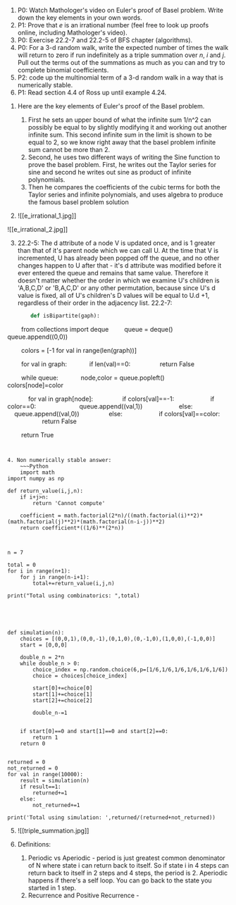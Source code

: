 1) P0: Watch Mathologer's video on Euler's proof of Basel problem. Write down the key elements in your own words.
2) P1: Prove that $e$ is an irrational number (feel free to look up proofs online, including Mathologer's video).
3) P0: Exercise 22.2-7 and 22.2-5 of BFS chapter (algorithms).
4) P0: For a 3-d random walk, write the expected number of times the walk will return to zero if run indefinitely as a triple summation over $n$, $i$ and $j$. Pull out the terms out of the summations as much as you can and try to complete binomial coefficients.
5) P2: code up the multinomial term of a 3-d random walk in a way that is numerically stable.
6) P1: Read section 4.4 of Ross up until example 4.24.




1. Here are the key elements of Euler's proof of the Basel problem.
	1. First he sets an upper bound of what the infinite sum 1/n^2 can possibly be equal to by slightly modifying it and working out another infinite sum. This second infinite sum in the limit is shown to be equal to 2, so we know right away that the basel problem infinite sum cannot be more than 2.
	2. Second, he uses two different ways of writing the Sine function to prove the basel problem. First, he writes out the Taylor series for sine and second he writes out sine as product of infinite polynomials.
	3. Then he compares the coefficients of the cubic terms for both the Taylor series and infinite polynomials, and uses algebra to produce the famous basel problem solution


2.  ![[e_irrational_1.jpg]]

 ![[e_irrational_2.jpg]]

3. 22.2-5: The d attribute of a node V is updated once, and is 1 greater than that of it's parent node which we can call U. At the time that V is incremented, U has already been popped off the queue, and no other changes happen to U after that - it's d attribute was modified before it ever entered the queue and remains that same value. Therefore it doesn't matter whether the order in which we examine U's children is 'A,B,C,D' or 'B,A,C,D' or any other permutation, because since U's d value is fixed, all of U's children's D values will be equal to U.d +1, regardless of their order in the adjacency list.
	22.2-7:
	~~~Python
	    def isBipartite(gaph):

        from collections import deque
        queue = deque()
        queue.append((0,0))

        colors = [-1 for val in range(len(graph))]

        for val in graph:
            if len(val)==0:
                return False

  

        while queue:
            node,color = queue.popleft()
            colors[node]=color

  

            for val in graph[node]:
                if colors[val]==-1:
                    if color==0:
                        queue.append((val,1))
                    else:
                        queue.append((val,0))
                else:
                    if colors[val]==color:
                        return False

        return True
~~~


4. Non numerically stable answer:
	~~~Python 
	import math
import numpy as np

def return_value(i,j,n):
	if i+j>n:
		return 'Cannot compute'

	coefficient = math.factorial(2*n)/((math.factorial(i)**2)*(math.factorial(j)**2)*(math.factorial(n-i-j))**2)
	return coefficient*((1/6)**(2*n))



n = 7

total = 0
for i in range(n+1):
	for j in range(n-i+1):
		total+=return_value(i,j,n)

print("Total using combinatorics: ",total)





def simulation(n):
	choices = [(0,0,1),(0,0,-1),(0,1,0),(0,-1,0),(1,0,0),(-1,0,0)]
	start = [0,0,0]

	double_n = 2*n
	while double_n > 0:
		choice_index = np.random.choice(6,p=[1/6,1/6,1/6,1/6,1/6,1/6])
		choice = choices[choice_index]

		start[0]+=choice[0]
		start[1]+=choice[1]
		start[2]+=choice[2]

		double_n-=1


	if start[0]==0 and start[1]==0 and start[2]==0:
		return 1
	return 0


returned = 0
not_returned = 0
for val in range(10000):
	result = simulation(n)
	if result==1:
		returned+=1
	else:
		not_returned+=1

print('Total using simulation: ',returned/(returned+not_returned))

~~~


5. ![[triple_summation.jpg]]

6. Definitions:
	1. Periodic vs Aperiodic - period is just greatest common denominator of N where state  i can return back to itself. So if state i in 4 steps can return back to itself in 2 steps and 4 steps, the period is 2. Aperiodic happens if there's a self loop. You can go back to the state you started in 1 step. 
	2. Recurrence and Positive Recurrence - 
